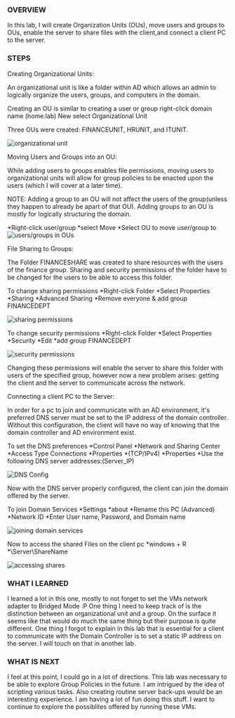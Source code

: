 ### OVERVIEW

In this lab, I will create Organization Units (OUs), move users and groups to OUs, enable the server to share files with the client,and connect a client PC to the server.

### STEPS

Creating Organizational Units:

An organizational unit is like a folder within AD which allows an admin to logically organize the users, groups, and computers in the domain.

Creating an OU is similar to creating a user or group
right-click domain name (home.lab)
New
select Organizational Unit

Three OUs were created: FINANCEUNIT, HRUNIT, and ITUNIT.

![organizational unit](screenshots/15.PNG)

Moving Users and Groups into an OU:

While adding users to groups enables file permissions, moving users to organizational units will allow for group policies to be enacted upon the users (which I will cover at a later time).

NOTE: Adding a group to an OU will not affect the users of the group(unless they happen to already be apart of that OU). Adding groups to an OU is mostly for logically structuring the domain. 

*Right-click user/group
*select Move
*Select OU to move user/group to 
![users/groups in OUs](screenshots/16.PNG)

File Sharing to Groups:

The Folder FINANCESHARE was created to share resources with the users of the finance group. Sharing and security permissions of the folder have to be changed for the users to be able to access this folder.

To change sharing permissions
*Right-click Folder
*Select Properties
*Sharing
*Advanced Sharing
*Remove everyone & add group FINANCEDEPT

![sharing permissions](screenshots/19.PNG)

To change security permissions
*Right-click Folder
*Select Properties
*Security
*Edit
*add group FINANCEDEPT

![security permissions](screenshots/24.PNG)

Changing these permissions will enable the server to share this folder with users of the specified group, however now a new problem arises: getting the client and the server to communicate across the network. 

Connecting a client PC to the Server:

In order for a pc to join and communicate with an AD environment, it's preferred DNS server must be set to the IP address of the domain controller. Without this configuration, the client will have no way of knowing that the domain controller and AD environment exist. 

To set the DNS preferences
*Control Panel
*Network and Sharing Center
*Access Type Connections
*Properties
*(TCP/IPv4)
*Properties
*Use the following DNS server addresses:(Server_IP)

![DNS Config](screenshots/25.PNG)

Now with the DNS server properly configured, the client can join the domain offered by the server.

To join Domain Services
*Settings
*about
*Rename this PC (Advanced)
*Network ID
*Enter User name, Password, and Domain name

![joining domain services](screenshots/26.PNG)

Now to access the shared Files on the client pc
*windows + R
*\\Server\ShareName

![accessing shares](screenshots/27.PNG)

### WHAT I LEARNED

I learned a lot in this one, mostly to not forget to set the VMs network adapter to Bridged Mode :P One thing I need to keep track of is the distinction between an organizational unit and a group. On the surface it seems like that would do much the same thing but their purpose is quite different. One thing I forgot to explain in this lab that is essential for a client to communicate with the Domain Controller is to set a static IP address on the server. I will touch on that in another lab. 

### WHAT IS NEXT

I feel at this point, I could go in a lot of directions. This lab was necessary to be able to explore Group Policies in the future. I am intrigued by the idea of scripting various tasks. Also creating routine server back-ups would be an interesting experience. I am having a lot of fun doing this stuff. I want to continue to explore the possiblites offered by running these VMs. 
